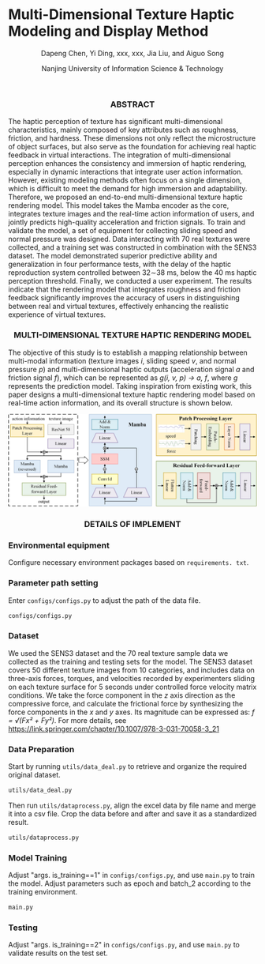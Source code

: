 # Multi-Dimensional Texture Haptic Modeling and Display Method

<p align="center">
Dapeng Chen, Yi Ding, xxx, xxx, Jia Liu, and Aiguo Song  
</p>

<p align="center">
Nanjing University of Information Science & Technology  
</p>

<br/>

<h3 align="center">ABSTRACT</h3>

The haptic perception of texture has significant multi-dimensional characteristics, mainly composed of key attributes such as roughness, friction, and hardness. These dimensions not only reflect the microstructure of object surfaces, but also serve as the foundation for achieving real haptic feedback in virtual interactions. The integration of multi-dimensional perception enhances the consistency and immersion of haptic rendering, especially in dynamic interactions that integrate user action information. However, existing modeling methods often focus on a single dimension, which is difficult to meet the demand for high immersion and adaptability. Therefore, we proposed an end-to-end multi-dimensional texture haptic rendering model. This model takes the Mamba encoder as the core, integrates texture images and the real-time action information of users, and jointly predicts high-quality acceleration and friction signals. To train and validate the model, a set of equipment for collecting sliding speed and normal pressure was designed. Data interacting with 70 real textures were collected, and a training set was constructed in combination with the SENS3 dataset. The model demonstrated superior predictive ability and generalization in four performance tests, with the delay of the haptic reproduction system controlled between 32$\sim$38 ms, below the 40 ms haptic perception threshold. Finally, we conducted a user experiment. The results indicate that the rendering model that integrates roughness and friction feedback significantly improves the accuracy of users in distinguishing between real and virtual textures, effectively enhancing the realistic experience of virtual textures.

<h3 align="center">MULTI-DIMENSIONAL TEXTURE HAPTIC RENDERING MODEL</h3>

The objective of this study is to establish a mapping relationship between multi-modal information (texture images *i*, sliding speed *v*, and normal pressure *p*) and multi-dimensional haptic outputs (acceleration signal *a* and friction signal *f*), which can be represented as *g(i, v, p) → a, f*, where *g* represents the prediction model. Taking inspiration from existing work, this paper designs a multi-dimensional texture haptic rendering model based on real-time action information, and its overall structure is shown below.

<p align="center">
  <img src="Multi-dimensional%20texture%20haptic%20rendering%20model.jpg" alt="fig1" width="1000"/>
</p>

<h3 align="center">DETAILS OF IMPLEMENT</h3>

### Environmental equipment
Configure necessary environment packages based on `requirements. txt`.

### Parameter path setting
Enter `configs/configs.py` to adjust the path of the data file.
```bash
configs/configs.py
```

### Dataset
We used the SENS3 dataset and the 70 real texture sample data we collected as the training and testing sets for the model. The SENS3 dataset covers 50 different texture images from 10 categories, and includes data on three-axis forces, torques, and velocities recorded by experimenters sliding on each texture surface for 5 seconds under controlled force velocity matrix conditions. We take the force component in the *z* axis direction as the compressive force, and calculate the frictional force by synthesizing the force components in the *x* and *y* axes. Its magnitude can be expressed as: *f = √(Fx² + Fy²)*.
For more details, see https://link.springer.com/chapter/10.1007/978-3-031-70058-3_21

### Data Preparation
Start by running `utils/data_deal.py` to retrieve and organize the required original dataset.
```bash
utils/data_deal.py
```

Then run `utils/dataprocess.py`, align the excel data by file name and merge it into a csv file. Crop the data before and after and save it as a standardized result.
```bash
utils/dataprocess.py
```
### Model Training
Adjust "args. is_training==1" in `configs/configs.py`, and use `main.py` to train the model. Adjust parameters such as epoch and batch_2 according to the training environment.
```bash
main.py
```
### Testing
Adjust "args. is_training==2" in `configs/configs.py`, and use `main.py` to validate results on the test set.

